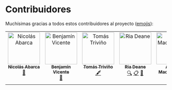 # Contribuidores

Muchísimas gracias a todos estos contribuidores al proyecto ([emojis](https://allcontributors.org/docs/en/emoji-key)):

<!-- ALL-CONTRIBUTORS-LIST:START - Do not remove or modify this section -->
<!-- prettier-ignore-start -->
<!-- markdownlint-disable -->
<table>
  <tbody>
    <tr>
      <td align="center" valign="top" width="14.28%"><a href="https://github.com/nicoabarca"><img src="https://avatars.githubusercontent.com/u/29152538?v=4?s=100" width="100px;" alt="Nicolás Abarca"/><br /><sub><b>Nicolás Abarca</b></sub></a><br /><a href="#design-nicoabarca" title="Design">🎨</a></td>
      <td align="center" valign="top" width="14.28%"><a href="http://benjavicente.github.io"><img src="https://avatars.githubusercontent.com/u/62021328?v=4?s=100" width="100px;" alt="Benjamín Vicente"/><br /><sub><b>Benjamín Vicente</b></sub></a><br /><a href="https://github.com/open-source-uc/planner/commits?author=benjavicente" title="Documentation">📖</a></td>
      <td align="center" valign="top" width="14.28%"><a href="https://github.com/tomastrivino"><img src="https://avatars.githubusercontent.com/u/98418205?v=4?s=100" width="100px;" alt="Tomás Triviño"/><br /><sub><b>Tomás Triviño</b></sub></a><br /><a href="#content-tomastrivino" title="Content">🖋</a></td>
      <td align="center" valign="top" width="14.28%"><a href="http://riadeane.dev"><img src="https://avatars.githubusercontent.com/u/62292336?v=4?s=100" width="100px;" alt="Ria Deane"/><br /><sub><b>Ria Deane</b></sub></a><br /><a href="#fundingFinding-riadeane" title="Funding Finding">🔍</a> <a href="#eventOrganizing-riadeane" title="Event Organizing">📋</a> <a href="#research-riadeane" title="Research">🔬</a></td>
      <td align="center" valign="top" width="14.28%"><a href="http://www.linkedin.com/in/a-maccormack"><img src="https://avatars.githubusercontent.com/u/78695941?v=4?s=100" width="100px;" alt="Alister MacCormack"/><br /><sub><b>Alister MacCormack</b></sub></a><br /><a href="#eventOrganizing-a-maccormack" title="Event Organizing">📋</a> <a href="#research-a-maccormack" title="Research">🔬</a></td>
    </tr>
  </tbody>
</table>

<!-- markdownlint-restore -->
<!-- prettier-ignore-end -->

<!-- ALL-CONTRIBUTORS-LIST:END -->